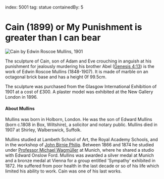 index: 5001
tag: statue
containedBy: 5

# Cain (1899) or My Punishment is greater than I can bear

![Cain by Edwin Roscoe Mullins, 1901](images/cain.jpg)

The sculpture of Cain, son of Adam and Eve crouching in anguish at his
punishment for jealously murdering his brother Abel
([Genesis 4:13][2]) is the work of Edwin Roscoe Mullins (1848-1907).
It is made of marble on an octagonal brick base and has a height
0f 99.5cm.

The sculpture was purchased from the Glasgow International Exhibition
of 1901 at a cost of £300.  A plaster model was exhibited at the New
Gallery London in 1896.

#### About Mullins

Mullins was born in Holborn, London. He was the son of Edward Mullins
(born c.1808 in Box, Wiltshire), a solicitor and notary
public. Mullins died in 1907 at Shirley, Walberswick, Suffolk.

Mullins studied at Lambeth School of Art, the Royal Academy Schools,
and in the workshop of [John Birnie Philip][1]. Between 1866 and 1874 he
studied under [Professor Michael Wagmüller][3] at Munich, where he shared a studio
with Edward Onslow Ford. Mullins was awarded a silver medal at Munich
and a bronze medal at Vienna for a group entitled 'Sympathy' exhibited
in 1872. He suffered from poor health in the last decade or so of his
life which limited his ability to work. Cain was one of his last
works.

[1]: http://sculpture.gla.ac.uk/view/person.php?id=msib5_1246458432
[2]: http://m.kingjamesbibleonline.org/Genesis-Chapter-4/
[3]: /wiki/Michael_Wagmüller

